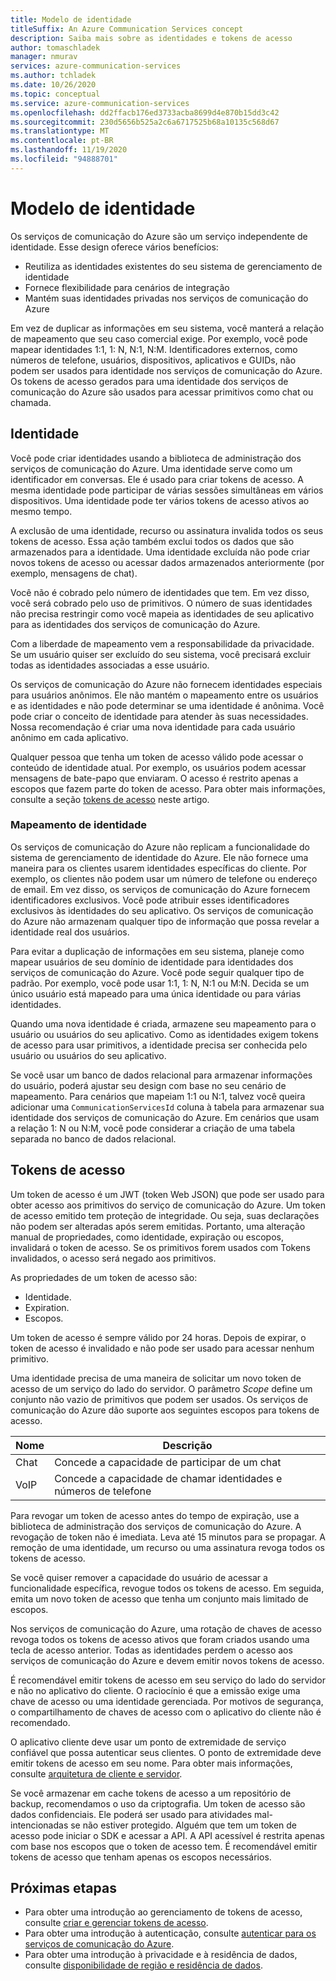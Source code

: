 ```yaml
---
title: Modelo de identidade
titleSuffix: An Azure Communication Services concept
description: Saiba mais sobre as identidades e tokens de acesso
author: tomaschladek
manager: nmurav
services: azure-communication-services
ms.author: tchladek
ms.date: 10/26/2020
ms.topic: conceptual
ms.service: azure-communication-services
ms.openlocfilehash: dd2ffacb176ed3733acba8699d4e870b15dd3c42
ms.sourcegitcommit: 230d5656b525a2c6a6717525b68a10135c568d67
ms.translationtype: MT
ms.contentlocale: pt-BR
ms.lasthandoff: 11/19/2020
ms.locfileid: "94888701"
---
```

# <a name="identity-model"></a>Modelo de identidade

Os serviços de comunicação do Azure são um serviço independente de identidade. Esse design oferece vários benefícios:

- Reutiliza as identidades existentes do seu sistema de gerenciamento de identidade
- Fornece flexibilidade para cenários de integração
- Mantém suas identidades privadas nos serviços de comunicação do Azure

Em vez de duplicar as informações em seu sistema, você manterá a relação de mapeamento que seu caso comercial exige. Por exemplo, você pode mapear identidades 1:1, 1: N, N:1, N:M. Identificadores externos, como números de telefone, usuários, dispositivos, aplicativos e GUIDs, não podem ser usados para identidade nos serviços de comunicação do Azure. Os tokens de acesso gerados para uma identidade dos serviços de comunicação do Azure são usados para acessar primitivos como chat ou chamada.

## <a name="identity"></a>Identidade

Você pode criar identidades usando a biblioteca de administração dos serviços de comunicação do Azure. Uma identidade serve como um identificador em conversas. Ele é usado para criar tokens de acesso. A mesma identidade pode participar de várias sessões simultâneas em vários dispositivos. Uma identidade pode ter vários tokens de acesso ativos ao mesmo tempo. 

A exclusão de uma identidade, recurso ou assinatura invalida todos os seus tokens de acesso. Essa ação também exclui todos os dados que são armazenados para a identidade. Uma identidade excluída não pode criar novos tokens de acesso ou acessar dados armazenados anteriormente (por exemplo, mensagens de chat). 

Você não é cobrado pelo número de identidades que tem. Em vez disso, você será cobrado pelo uso de primitivos. O número de suas identidades não precisa restringir como você mapeia as identidades de seu aplicativo para as identidades dos serviços de comunicação do Azure. 

Com a liberdade de mapeamento vem a responsabilidade da privacidade. Se um usuário quiser ser excluído do seu sistema, você precisará excluir todas as identidades associadas a esse usuário.

Os serviços de comunicação do Azure não fornecem identidades especiais para usuários anônimos. Ele não mantém o mapeamento entre os usuários e as identidades e não pode determinar se uma identidade é anônima. Você pode criar o conceito de identidade para atender às suas necessidades. Nossa recomendação é criar uma nova identidade para cada usuário anônimo em cada aplicativo. 

Qualquer pessoa que tenha um token de acesso válido pode acessar o conteúdo de identidade atual. Por exemplo, os usuários podem acessar mensagens de bate-papo que enviaram. O acesso é restrito apenas a escopos que fazem parte do token de acesso. Para obter mais informações, consulte a seção [tokens de acesso](#access-tokens) neste artigo.

### <a name="identity-mapping"></a>Mapeamento de identidade

Os serviços de comunicação do Azure não replicam a funcionalidade do sistema de gerenciamento de identidade do Azure. Ele não fornece uma maneira para os clientes usarem identidades específicas do cliente. Por exemplo, os clientes não podem usar um número de telefone ou endereço de email. Em vez disso, os serviços de comunicação do Azure fornecem identificadores exclusivos. Você pode atribuir esses identificadores exclusivos às identidades do seu aplicativo. Os serviços de comunicação do Azure não armazenam qualquer tipo de informação que possa revelar a identidade real dos usuários.

Para evitar a duplicação de informações em seu sistema, planeje como mapear usuários de seu domínio de identidade para identidades dos serviços de comunicação do Azure. Você pode seguir qualquer tipo de padrão. Por exemplo, você pode usar 1:1, 1: N, N:1 ou M:N. Decida se um único usuário está mapeado para uma única identidade ou para várias identidades. 

Quando uma nova identidade é criada, armazene seu mapeamento para o usuário ou usuários do seu aplicativo. Como as identidades exigem tokens de acesso para usar primitivos, a identidade precisa ser conhecida pelo usuário ou usuários do seu aplicativo.

Se você usar um banco de dados relacional para armazenar informações do usuário, poderá ajustar seu design com base no seu cenário de mapeamento. Para cenários que mapeiam 1:1 ou N:1, talvez você queira adicionar uma `CommunicationServicesId` coluna à tabela para armazenar sua identidade dos serviços de comunicação do Azure. Em cenários que usam a relação 1: N ou N:M, você pode considerar a criação de uma tabela separada no banco de dados relacional.

## <a name="access-tokens"></a>Tokens de acesso

Um token de acesso é um JWT (token Web JSON) que pode ser usado para obter acesso aos primitivos do serviço de comunicação do Azure. Um token de acesso emitido tem proteção de integridade. Ou seja, suas declarações não podem ser alteradas após serem emitidas. Portanto, uma alteração manual de propriedades, como identidade, expiração ou escopos, invalidará o token de acesso. Se os primitivos forem usados com Tokens invalidados, o acesso será negado aos primitivos. 

As propriedades de um token de acesso são:
* Identidade.
* Expiration.
* Escopos.

Um token de acesso é sempre válido por 24 horas. Depois de expirar, o token de acesso é invalidado e não pode ser usado para acessar nenhum primitivo. 

Uma identidade precisa de uma maneira de solicitar um novo token de acesso de um serviço do lado do servidor. O parâmetro *Scope* define um conjunto não vazio de primitivos que podem ser usados. Os serviços de comunicação do Azure dão suporte aos seguintes escopos para tokens de acesso.

|Nome|Descrição|
|---|---|
|Chat|  Concede a capacidade de participar de um chat|
|VoIP|  Concede a capacidade de chamar identidades e números de telefone|


Para revogar um token de acesso antes do tempo de expiração, use a biblioteca de administração dos serviços de comunicação do Azure. A revogação de token não é imediata. Leva até 15 minutos para se propagar. A remoção de uma identidade, um recurso ou uma assinatura revoga todos os tokens de acesso. 

Se você quiser remover a capacidade do usuário de acessar a funcionalidade específica, revogue todos os tokens de acesso. Em seguida, emita um novo token de acesso que tenha um conjunto mais limitado de escopos.

Nos serviços de comunicação do Azure, uma rotação de chaves de acesso revoga todos os tokens de acesso ativos que foram criados usando uma tecla de acesso anterior. Todas as identidades perdem o acesso aos serviços de comunicação do Azure e devem emitir novos tokens de acesso. 

É recomendável emitir tokens de acesso em seu serviço do lado do servidor e não no aplicativo do cliente. O raciocínio é que a emissão exige uma chave de acesso ou uma identidade gerenciada. Por motivos de segurança, o compartilhamento de chaves de acesso com o aplicativo do cliente não é recomendado. 

O aplicativo cliente deve usar um ponto de extremidade de serviço confiável que possa autenticar seus clientes. O ponto de extremidade deve emitir tokens de acesso em seu nome. Para obter mais informações, consulte [arquitetura de cliente e servidor](./client-and-server-architecture.md).

Se você armazenar em cache tokens de acesso a um repositório de backup, recomendamos o uso da criptografia. Um token de acesso são dados confidenciais. Ele poderá ser usado para atividades mal-intencionadas se não estiver protegido. Alguém que tem um token de acesso pode iniciar o SDK e acessar a API. A API acessível é restrita apenas com base nos escopos que o token de acesso tem. É recomendável emitir tokens de acesso que tenham apenas os escopos necessários.

## <a name="next-steps"></a>Próximas etapas

* Para obter uma introdução ao gerenciamento de tokens de acesso, consulte [criar e gerenciar tokens de acesso](../quickstarts/access-tokens.md).
* Para obter uma introdução à autenticação, consulte [autenticar para os serviços de comunicação do Azure](./authentication.md).
* Para obter uma introdução à privacidade e à residência de dados, consulte [disponibilidade de região e residência de dados](./privacy.md).